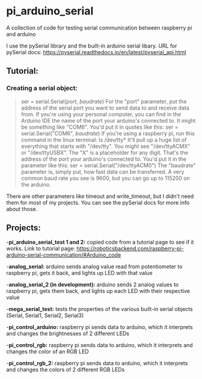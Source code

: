 # pi_arduino_serial
A collection of code for testing serial communication between raspberry pi and arduino

I use the pySerial library and the built-in arduino serial libary. URL for pySerial docs: https://pyserial.readthedocs.io/en/latest/pyserial_api.html 

## Tutorial:
### Creating a serial object:
> ser = serial.Serial(*port*, *baudrate*)
For the "port" parameter, put the address of the serial port you want to send data to and receive data from. If you're using your personal computer, you can find in the Arduino IDE the name of the port your arduino's connected to. It might be something like "COM6". You'd put it in quotes like this:
> ser = serial.Serial("COM6", *baudrate*)
If you're using a raspberry pi, run this command in the linux terminal:
> ls /dev/tty*
It'll pull up a huge list of everything that starts with "/dev/tty". You might see "/dev/ttyACMX" or "/dev/ttyUSBX". The "X" is a placeholder for any digit. That's the address of the port your arduino's connected to. You'd put it in the parameter like this:
> ser = serial.Serial("/dev/ttyACM0")
The "baudrate" parameter is, simply put, how fast data can be transferred. A very common baud rate you see is 9600, but you can go up to 115200 on the arduino.

There are other parameters like timeout and write_timeout, but I didn't need them for most of my projects. You can see the pySerial docs for more info about those.

## Projects:
-**pi_arduino_serial_test 1 and 2:** copied code from a tutorial page to see if it works. Link to tutorial page: https://roboticsbackend.com/raspberry-pi-arduino-serial-communication/#Arduino_code 

-**analog_serial:** arduino sends analog value read from potentiometer to raspberry pi, gets it back, and lights up LED with that value

-**analog_serial_2 (in development):** arduino sends 2 analog values to raspberry pi, gets them back, and lights up each LED with their respective value

-**mega_serial_test:** tests the properties of the various built-in serial objects (Serial, Serial1, Serial2, Serial3)

-**pi_control_arduino:** raspberry pi sends data to arduino, which it interprets and changes the brightnesses of 2 different LEDs

-**pi_control_rgb:** raspberry pi sends data to arduino, which it interprets and changes the color of an RGB LED

-**pi_control_rgb_2:** raspberry pi sends data to arduino, which it interprets and changes the colors of 2 different RGB LEDs